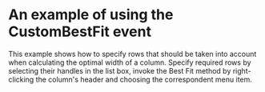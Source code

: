 # An example of using the CustomBestFit event


<p>This example shows how to specify rows that should be taken into account when calculating the optimal width of a column. Specify required rows by selecting their handles in the list box, invoke the Best Fit method by right-clicking the column's header and choosing the correspondent menu item.</p>

<br/>


